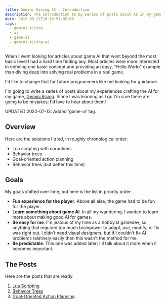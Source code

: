 ```yaml
---
title: Gemini Rising AI - Introduction
description: The introduction to my series of posts about AI in my game Gemini Rising.
date: 2019-03-21T16:10:51-05:00
tags:
  - gemini-rising
  - ai
  - game-ai
  - gemini-rising-ai
---
```


When I went looking for articles about game AI that went beyond the most basic level I had a hard time finding any. Most articles were more interested in defining one basic concept and providing an easy, "Hello World" example than diving deep into solving real problems in a real game.

I'd like to change that for future programmers like me looking for guidance.

I'm going to write a series of posts about my experiences crafting the AI for my game, [Gemini Rising][gr]. Since I was learning as I go I'm sure there are going to be mistakes; I'd love to hear about them!

UPDATED 2020-07-13: Added 'game-ai' tag.

## Overview

Here are the solutions I tried, in roughly chronological order:

   * Lua scripting with coroutines
   * Behavior trees
   * Goal-oriented action planning
   * Behavior trees (but better this time)

## Goals

My goals shifted over time, but here is the list in priority order:

   * **Fun experience for the player**. Above all else, the game had to be fun for the player.
   * **Learn something about game AI**. In all my wandering, I wanted to learn more about making good AI for games.
   * **Be easy for me**. I'm jealous of my time as a hobbyist gamedev, so anything that required too much brainpower to adapt, use, modify, or fix was right out. I didn't need visual designers, but if I couldn't fix AI problems relatively easily then this wasn't the method for me.
   * **Be predictable**. This one was added later; I'll talk about it more when it becomes important.

## The Posts

Here are the posts that are ready.

   1. [Lua Scripting][luascripting]
   2. [Behavior Trees][bt]
   3. [Goal-Oriented Action Planning][goap]


[gr]: /games/gemini-rising
[luascripting]: /blog/gemini-rising-ai-lua-scripting/
[bt]: /blog/gemini-rising-ai-behavior-trees/
[goap]: /blog/gemini-rising-ai-goap/
